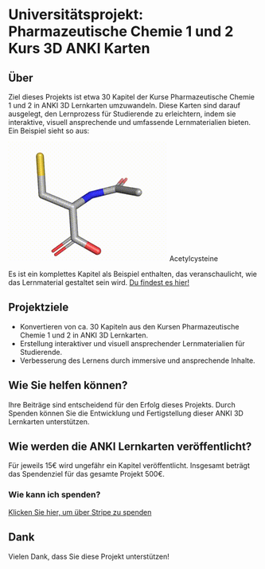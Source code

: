 # Universitätsprojekt: Pharmazeutische Chemie 1 und 2 Kurs 3D ANKI Karten

## Über
Ziel dieses Projekts ist etwa 30 Kapitel der Kurse Pharmazeutische Chemie 1 und 2 in ANKI 3D Lernkarten umzuwandeln. Diese Karten sind darauf ausgelegt, den Lernprozess für Studierende zu erleichtern, indem sie interaktive, visuell ansprechende und umfassende Lernmaterialien bieten. Ein Beispiel sieht so aus:

<img src="/acetylcysteine.gif">
Acetylcysteine

Es ist ein komplettes Kapitel als Beispiel enthalten, das veranschaulicht, wie das Lernmaterial gestaltet sein wird.
<a href="https://github.com/pasher33/pharmchem12/tree/main/karten">
Du findest es hier!
</a>
## Projektziele
- Konvertieren von ca. 30 Kapiteln aus den Kursen Pharmazeutische Chemie 1 und 2 in ANKI 3D Lernkarten.
- Erstellung interaktiver und visuell ansprechender Lernmaterialien für Studierende.
- Verbesserung des Lernens durch immersive und ansprechende Inhalte.

## Wie Sie helfen können?
Ihre Beiträge sind entscheidend für den Erfolg dieses Projekts. Durch Spenden können Sie die Entwicklung und Fertigstellung dieser ANKI 3D Lernkarten unterstützen.

## Wie werden die ANKI Lernkarten veröffentlicht?
Für jeweils 15€ wird ungefähr ein Kapitel veröffentlicht. Insgesamt beträgt das Spendenziel für das gesamte Projekt 500€.

### Wie kann ich spenden?
[Klicken Sie hier, um über Stripe zu spenden](https://pasher33.github.io/pharmchem12/)

## Dank
Vielen Dank, dass Sie diese Projekt unterstützen!
